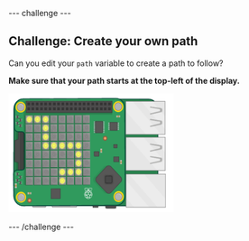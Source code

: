 \--- challenge \---

## Challenge: Create your own path

Can you edit your `path` variable to create a path to follow?

**Make sure that your path starts at the top-left of the display.**

![スクリーンショット](images/tightrope-path-challenge.png)

\--- /challenge \---